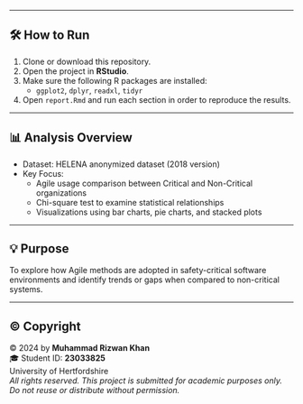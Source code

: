 
---

## 🛠️ How to Run

1. Clone or download this repository.
2. Open the project in **RStudio**.
3. Make sure the following R packages are installed:
   - `ggplot2`, `dplyr`, `readxl`, `tidyr`
4. Open `report.Rmd` and run each section in order to reproduce the results.

---

## 📊 Analysis Overview

- Dataset: HELENA anonymized dataset (2018 version)
- Key Focus:
  - Agile usage comparison between Critical and Non-Critical organizations
  - Chi-square test to examine statistical relationships
  - Visualizations using bar charts, pie charts, and stacked plots

---

## 💡 Purpose

To explore how Agile methods are adopted in safety-critical software environments and identify trends or gaps when compared to non-critical systems.

---

## © Copyright

© 2024 by **Muhammad Rizwan Khan**  
🎓 Student ID: **23033825**  
University of Hertfordshire  
*All rights reserved. This project is submitted for academic purposes only. Do not reuse or distribute without permission.*

